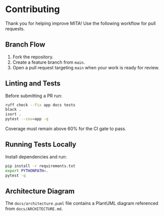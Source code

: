 # Contributing

Thank you for helping improve MITA! Use the following workflow for pull requests.

## Branch Flow

1. Fork the repository.
2. Create a feature branch from `main`.
3. Open a pull request targeting `main` when your work is ready for review.

## Linting and Tests

Before submitting a PR run:

```bash
ruff check --fix app docs tests
black .
isort .
pytest --cov=app -q
```

Coverage must remain above 60% for the CI gate to pass.

## Running Tests Locally

Install dependencies and run:

```bash
pip install -r requirements.txt
export PYTHONPATH=.
pytest -q
```

## Architecture Diagram

The `docs/architecture.puml` file contains a PlantUML diagram referenced from
`docs/ARCHITECTURE.md`.
